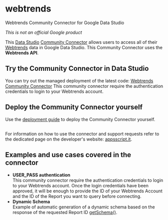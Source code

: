 # webtrends
Webtrends Community Connector for Google Data Studio

*This is not an official Google product*

This [Data Studio](https://datastudio.google.com) [Community
Connector](https://developers.google.com/datastudio/connector) allows users to access all of their [Webtrends](https://www.webtrends.com/) data in Google Data Studio. This Community Connector uses the **Webtrends API**.

## Try the Community Connector in Data Studio

You can try out the managed deployment of the latest code: [Webtrends Community Connector](https://datastudio.google.com/datasources/create?connectorId=AKfycbzSrtEqnF5eyipfxPs9jmfYpXHZXGZoW7DFiYLhYTgo5GbQsuXjNeU0OKoxTrN4SHT7TA)
This community connector require the authentication credentials to login to your Webtrends account.

## Deploy the Community Connector yourself

Use the [deployment guide](../deploy.md) to deploy the Community Connector yourself.

##
For information on how to use the connector and support requests refer to the dedicated page on the developer's website: [appsscript.it](http://www.appsscript.it/articoli/data-studio-connector-webtrends-connettore-personalizzato/).

## Examples and use cases covered in the connector

- **USER_PASS authentication**  
  This community connector require the authentication credentials to login to your Webtrends account.
  Once the login credentials have been approved, it will be enough to provide the ID of your Webtrends Account and the ID of the Report you want to query before connecting.
- **Dynamic Schema**  
  Example of automatic generation of a dynamic schema based on the response of the requested Report ID [getSchema()](https://developers.google.com/datastudio/connector/reference#getschema).
